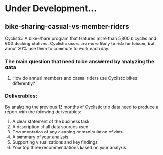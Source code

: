 # Under Development...
## bike-sharing-casual-vs-member-riders
Cyclistic: A bike-share program that features more than 5,800 bicycles and 600 docking stations. Cyclistic users are more likely to ride for leisure, but about 30% use them to
commute to work each day.

### The main question that need to be answered by analyzing the data
1. How do annual members and casual riders use Cyclistic bikes differently?

### Deliverables:
By analyzing the previous 12 months of Cyclistic trip data need to produce a report with the following deliverables:
1. A clear statement of the business task
2. A description of all data sources used
3. Documentation of any cleaning or manipulation of data
4. A summary of your analysis
5. Supporting visualizations and key findings
6. Your top three recommendations based on your analysis